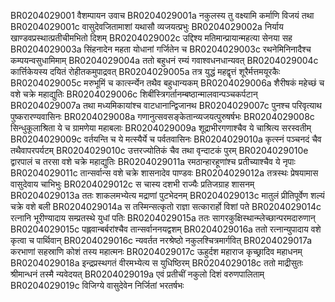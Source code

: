 BR0204029001	वैशम्पायन उवाच
BR0204029001a	नकुलस्य तु वक्ष्यामि कर्माणि विजयं तथा
BR0204029001c	वासुदेवजितामाशां यथासौ व्यजयत्प्रभुः
BR0204029002a	निर्याय खाण्डवप्रस्थात्प्रतीचीमभितो दिशम्
BR0204029002c	उद्दिश्य मतिमान्प्रायान्महत्या सेनया सह
BR0204029003a	सिंहनादेन महता योधानां गर्जितेन च
BR0204029003c	रथनेमिनिनादैश्च कम्पयन्वसुधामिमाम्
BR0204029004a	ततो बहुधनं रम्यं गवाश्वधनधान्यवत्
BR0204029004c	कार्त्तिकेयस्य दयितं रोहीतकमुपाद्रवत्
BR0204029005a	तत्र युद्धं महद्वृत्तं शूरैर्मत्तमयूरकैः
BR0204029005c	मरुभूमिं च कार्त्स्न्येन तथैव बहुधान्यकम्
BR0204029006a	शैरीषकं महेच्छं च वशे चक्रे महाद्युतिः
BR0204029006c	शिबींस्त्रिगर्तानम्बष्ठान्मालवान्पञ्चकर्पटान्
BR0204029007a	तथा मध्यमिकायांश्च वाटधानान्द्विजानथ
BR0204029007c	पुनश्च परिवृत्याथ पुष्करारण्यवासिनः
BR0204029008a	गणानुत्सवसङ्केतान्व्यजयत्पुरुषर्षभः
BR0204029008c	सिन्धुकूलाश्रिता ये च ग्रामणेया महाबलाः
BR0204029009a	शूद्राभीरगणाश्चैव ये चाश्रित्य सरस्वतीम्
BR0204029009c	वर्तयन्ति च ये मत्स्यैर्ये च पर्वतवासिनः
BR0204029010a	कृत्स्नं पञ्चनदं चैव तथैवापरपर्यटम्
BR0204029010c	उत्तरज्योतिकं चैव तथा वृन्दाटकं पुरम्
BR0204029010e	द्वारपालं च तरसा वशे चक्रे महाद्युतिः
BR0204029011a	रमठान्हारहूणांश्च प्रतीच्याश्चैव ये नृपाः
BR0204029011c	तान्सर्वान्स वशे चक्रे शासनादेव पाण्डवः
BR0204029012a	तत्रस्थः प्रेषयामास वासुदेवाय चाभिभुः
BR0204029012c	स चास्य दशभी राज्यैः प्रतिजग्राह शासनम्
BR0204029013a	ततः शाकलमभ्येत्य मद्राणां पुटभेदनम्
BR0204029013c	मातुलं प्रीतिपूर्वेण शल्यं चक्रे वशे बली
BR0204029014a	स तस्मिन्सत्कृतो राज्ञा सत्कारार्हो विशां पते
BR0204029014c	रत्नानि भूरीण्यादाय सम्प्रतस्थे युधां पतिः
BR0204029015a	ततः सागरकुक्षिस्थान्म्लेच्छान्परमदारुणान्
BR0204029015c	पह्लवान्बर्बरांश्चैव तान्सर्वाननयद्वशम्
BR0204029016a	ततो रत्नान्युपादाय वशे कृत्वा च पार्थिवान्
BR0204029016c	न्यवर्तत नरश्रेष्ठो नकुलश्चित्रमार्गवित्
BR0204029017a	करभाणां सहस्राणि कोशं तस्य महात्मनः
BR0204029017c	ऊहुर्दश महाराज कृच्छ्रादिव महाधनम्
BR0204029018a	इन्द्रप्रस्थगतं वीरमभ्येत्य स युधिष्ठिरम्
BR0204029018c	ततो माद्रीसुतः श्रीमान्धनं तस्मै न्यवेदयत्
BR0204029019a	एवं प्रतीचीं नकुलो दिशं वरुणपालिताम्
BR0204029019c	विजिग्ये वासुदेवेन निर्जितां भरतर्षभः
